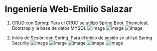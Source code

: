 # Ingeniería Web-Emilio Salazar
1. CRUD con Spring:
Para el CRUD se utilizó Spring Boot, Thymeleaf, Bootsrap y la base de datos MYSQL
![image](https://user-images.githubusercontent.com/96396369/195207245-38fe4b24-b928-45e1-87e7-714f4a39cbed.png)
![image](https://user-images.githubusercontent.com/96396369/195207612-4b09c56b-2793-47dc-8145-77e8fba62c51.png)
![image](https://user-images.githubusercontent.com/96396369/195207639-4a7ca849-18dc-46cf-9752-128dbb164fce.png)

2. Inicio de Sesión con Spring:
Para el inicio de sesión se utilizó Spring Security
![image](https://user-images.githubusercontent.com/96396369/195207774-483dd5bd-5215-41d1-ac88-a033fb92ff62.png)
![image](https://user-images.githubusercontent.com/96396369/195207795-7562fcaa-e4e8-48dd-876e-be4739fbb23a.png)
![image](https://user-images.githubusercontent.com/96396369/195207904-7a12ecbe-9760-47c1-9c67-725eff0d1d0c.png)
![image](https://user-images.githubusercontent.com/96396369/195207923-5fb18542-bb8d-4aca-8b16-a20c9c1aa26f.png)
![image](https://user-images.githubusercontent.com/96396369/195207946-73115165-27e2-4767-b7b2-100c16583dfd.png)


